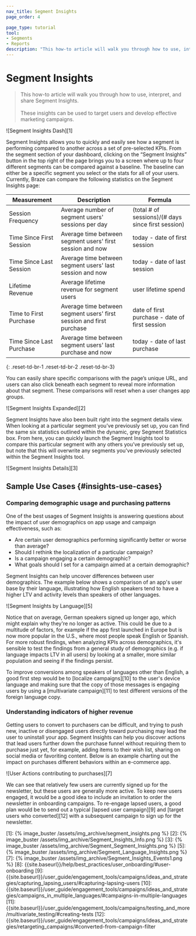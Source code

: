 ```yaml
---
nav_title: Segment Insights
page_order: 4

page_type: tutorial
tool: 
- Segments
- Reports
description: "This how-to article will walk you through how to use, interpret, and share Segment Insights."
---
```

# Segment Insights

> This how-to article will walk you through how to use, interpret, and share Segment Insights. 
> <br>
> <br> 
> These insights can be used to target users and develop effective marketing campaigns.


![Segment Insights Dash][1]

Segment Insights allows you to quickly and easily see how a segment is performing compared to another across a set of pre-selected KPIs. From the segment section of your dashboard, clicking on the “Segment Insights” button in the top right of the page brings you to a screen where up to four different segments can be compared against a baseline. The baseline can either be a specific segment you select or the stats for all of your users.  Currently, Braze can compare the following statistics on the Segment Insights page:

| Measurement | Description | Formula |
| --------------------- | ------------- | ------------- |
| Session Frequency | Average number of segment users' sessions per day | (total # of sessions)/(# days since first session) |
| Time Since First Session | Average time between segment users' first session and now | today - date of first session |
| Time Since Last Session | Average time between segment users' last session and now | today - date of last session |
| Lifetime Revenue | Average lifetime revenue for segment users | user lifetime spend |
| Time to First Purchase | Average time between segment users' first session and first purchase | date of first purchase - date of first session |
| Time Since Last Purchase | Average time between segment users' last purchase and now | today - date of last purchase |
{: .reset-td-br-1 .reset-td-br-2 .reset-td-br-3}

You can easily share specific comparisons with the page’s unique URL, and users can also click beneath each segment to reveal more information about that segment. These comparisons will reset when a user changes app groups.

![Segment Insights Expanded][2]

Segment Insights have also been built right into the segment details view. When looking at a particular segment you’ve previously set up, you can find the same six statistics outlined within the dynamic, grey Segment Statistics box. From here, you can quickly launch the Segment Insights tool to compare this particular segment with any others you’ve previously set up, but note that this will overwrite any segments you've previously selected within the Segment Insights tool.

![Segment Insights Details][3]

## Sample Use Cases {#insights-use-cases}

### Comparing demographic usage and purchasing patterns

One of the best usages of Segment Insights is answering questions about the impact of user demographics on app usage and campaign effectiveness, such as:

- Are certain user demographics performing significantly better or worse than average?
- Should I rethink the localization of a particular campaign?
- Is a campaign engaging a certain demographic?
- What goals should I set for a campaign aimed at a certain demographic?

Segment Insights can help uncover differences between user demographics. The example below shows a comparison of an app's user base by their language, illustrating how English speakers tend to have a higher LTV and activity levels than speakers of other languages.

![Segment Insights by Language][5]

Notice that on average, German speakers signed up longer ago, which might explain why they're no longer as active. This could be due to a multitude of factors, for example if the app first launched in Europe but is now more popular in the U.S., where most people speak English or Spanish. For more robust findings, when analyzing KPIs across demographics, it's sensible to test the findings from a general study of demographics (e.g. if language impacts LTV in all users) by looking at a smaller, more similar population and seeing if the findings persist.

To improve conversions among speakers of languages other than English, a good first step would be to [localize campaigns][10] to the user's device language and making sure that the copy of those messages is engaging users by using a [multivariate campaign][11] to test different versions of the foreign language copy.

### Understanding indicators of higher revenue

Getting users to convert to purchasers can be difficult, and trying to push new, inactive or disengaged users directly toward purchasing may lead the user to uninstall your app. Segment Insights can help you discover actions that lead users further down the purchase funnel without requiring them to purchase just yet, for example, adding items to their wish list, sharing on social media or favoriting content. Below is an example charting out the impact on purchases different behaviors within an e-commerce app.

![User Actions contributing to purchases][7]

We can see that relatively few users are currently signed up for the newsletter, but these users are generally more active. To keep new users engaged, it would be a good idea to include an invitation to order the newsletter in onboarding campaigns. To re-engage lapsed users, a good plan would be to send out a typical [lapsed user campaign][9] and [target users who converted][12] with a subsequent campaign to sign up for the newsletter.

[1]: {% image_buster /assets/img_archive/segment_insights.png %}
[2]: {% image_buster /assets/img_archive/Segment_Insights_Info.png %}
[3]: {% image_buster /assets/img_archive/Segment_Segment_Insights.png %}
[5]: {% image_buster /assets/img_archive/Segment_Language_Insights.png %}
[7]: {% image_buster /assets/img_archive/Segment_Insights_Events1.png %}
[8]: {{site.baseurl}}/help/best_practices/user_onboarding/#user-onboarding
[9]: {{site.baseurl}}/user_guide/engagement_tools/campaigns/ideas_and_strategies/capturing_lapsing_users/#capturing-lapsing-users
[10]: {{site.baseurl}}/user_guide/engagement_tools/campaigns/ideas_and_strategies/campaigns_in_multiple_languages/#campaigns-in-multiple-languages
[11]: {{site.baseurl}}/user_guide/engagement_tools/campaigns/testing_and_more/multivariate_testing/#creating-tests
[12]: {{site.baseurl}}/user_guide/engagement_tools/campaigns/ideas_and_strategies/retargeting_campaigns/#converted-from-campaign-filter
